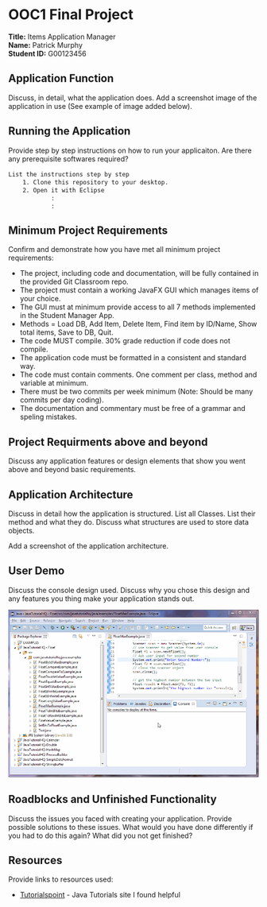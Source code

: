 # OOC1 Final Project

**Title:** Items Application Manager<br>
**Name:** Patrick Murphy<br>
**Student ID:** G00123456<br>

## Application Function
Discuss, in detail, what the application does. Add a screenshot image of the application in use (See example of image added below).

## Running the Application
Provide step by step instructions on how to run your applicaiton. Are there any prerequisite softwares required?

```
List the instructions step by step
    1. Clone this repository to your desktop.
    2. Open it with Eclipse
            :
            :
```
## Minimum Project Requirements

Confirm and demonstrate how you have met all minimum project requirements:

* The project, including code and documentation, will be fully contained in the provided Git Classroom repo.
* The project must contain a working JavaFX GUI which manages items of your choice.
* The GUI must at minimum provide access to all 7 methods implemented in the Student Manager App.
* Methods = Load DB, Add Item, Delete Item, Find item by ID/Name, Show total items, Save to DB, Quit.
* The code MUST compile. 30% grade reduction if code does not compile.
* The application code must be formatted in a consistent and standard way.
* The code must contain comments. One comment per class, method and variable at minimum.
* There must be two commits per week minimum (Note: Should be many commits per day coding).
* The documentation and commentary must be free of a grammar and speling mistakes.

## Project Requirments above and beyond

Discuss any application features or design elements that show you went above and beyond basic requirements.

## Application Architecture
Discuss in detail how the application is structured. List all Classes. List their method and what they do. Discuss what structures are used to store data objects.

Add a screenshot of the application architecture.

## User Demo
Discuss the console design used. Discuss why you chose this design and any features you thing make your application stands out.

![alt text](resources/consoleDemo.gif "My App")

## Roadblocks and Unfinished Functionality
Discuss the issues you faced with creating your application. Provide possible solutions to these issues. What would you have done differently if you had to do this again? What did you not get finished?

## Resources
Provide links to resources used:

* [Tutorialspoint](https://www.tutorialspoint.com/java/) - Java Tutorials site I found helpful
